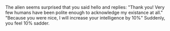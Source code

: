 The alien seems surprised that you said hello and replies: 
"Thank you! Very few humans have been polite enough to acknowledge my existance at all."
"Because you were nice, I will increase your intelligence by 10%"
Suddenly, you feel 10% sadder.

